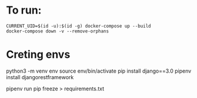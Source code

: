 # To run:

```
CURRENT_UID=$(id -u):$(id -g) docker-compose up --build
docker-compose down -v --remove-orphans
```

# Creting envs

python3 -m venv env
source env/bin/activate
pip install django==3.0
pipenv install djangorestframework

pipenv run pip freeze  > requirements.txt 
